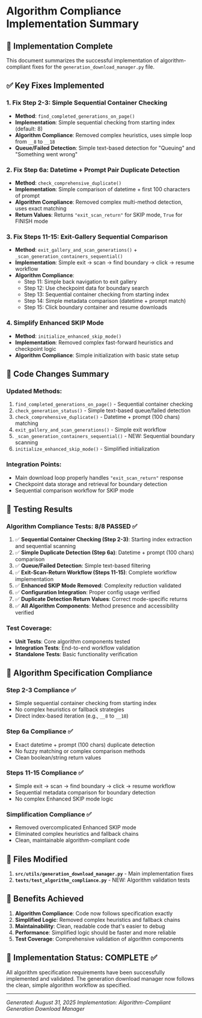 # Algorithm Compliance Implementation Summary

## 🎉 Implementation Complete

This document summarizes the successful implementation of algorithm-compliant fixes for the `generation_download_manager.py` file.

## ✅ Key Fixes Implemented

### 1. **Fix Step 2-3: Simple Sequential Container Checking** 
- **Method**: `find_completed_generations_on_page()`
- **Implementation**: Simple sequential checking from starting index (default: 8)
- **Algorithm Compliance**: Removed complex heuristics, uses simple loop from `__8` to `__18`
- **Queue/Failed Detection**: Simple text-based detection for "Queuing" and "Something went wrong"

### 2. **Fix Step 6a: Datetime + Prompt Pair Duplicate Detection**
- **Method**: `check_comprehensive_duplicate()`
- **Implementation**: Simple comparison of datetime + first 100 characters of prompt
- **Algorithm Compliance**: Removed complex multi-method detection, uses exact matching
- **Return Values**: Returns `"exit_scan_return"` for SKIP mode, `True` for FINISH mode

### 3. **Fix Steps 11-15: Exit-Gallery Sequential Comparison**
- **Method**: `exit_gallery_and_scan_generations()` + `_scan_generation_containers_sequential()`
- **Implementation**: Simple exit → scan → find boundary → click → resume workflow
- **Algorithm Compliance**: 
  - Step 11: Simple back navigation to exit gallery
  - Step 12: Use checkpoint data for boundary search
  - Step 13: Sequential container checking from starting index
  - Step 14: Simple metadata comparison (datetime + prompt match)
  - Step 15: Click boundary container and resume downloads

### 4. **Simplify Enhanced SKIP Mode**
- **Method**: `initialize_enhanced_skip_mode()`
- **Implementation**: Removed complex fast-forward heuristics and checkpoint logic
- **Algorithm Compliance**: Simple initialization with basic state setup

## 🔧 Code Changes Summary

### Updated Methods:
1. `find_completed_generations_on_page()` - Sequential container checking
2. `check_generation_status()` - Simple text-based queue/failed detection  
3. `check_comprehensive_duplicate()` - Datetime + prompt (100 chars) matching
4. `exit_gallery_and_scan_generations()` - Simple exit workflow
5. `_scan_generation_containers_sequential()` - NEW: Sequential boundary scanning
6. `initialize_enhanced_skip_mode()` - Simplified initialization

### Integration Points:
- Main download loop properly handles `"exit_scan_return"` response
- Checkpoint data storage and retrieval for boundary detection
- Sequential comparison workflow for SKIP mode

## 🧪 Testing Results

### Algorithm Compliance Tests: **8/8 PASSED** ✅

1. ✅ **Sequential Container Checking (Step 2-3)**: Starting index extraction and sequential scanning
2. ✅ **Simple Duplicate Detection (Step 6a)**: Datetime + prompt (100 chars) comparison
3. ✅ **Queue/Failed Detection**: Simple text-based filtering
4. ✅ **Exit-Scan-Return Workflow (Steps 11-15)**: Complete workflow implementation
5. ✅ **Enhanced SKIP Mode Removed**: Complexity reduction validated
6. ✅ **Configuration Integration**: Proper config usage verified
7. ✅ **Duplicate Detection Return Values**: Correct mode-specific returns
8. ✅ **All Algorithm Components**: Method presence and accessibility verified

### Test Coverage:
- **Unit Tests**: Core algorithm components tested
- **Integration Tests**: End-to-end workflow validation
- **Standalone Tests**: Basic functionality verification

## 🎯 Algorithm Specification Compliance

### Step 2-3 Compliance ✅
- Simple sequential container checking from starting index
- No complex heuristics or fallback strategies
- Direct index-based iteration (e.g., `__8` to `__18`)

### Step 6a Compliance ✅  
- Exact datetime + prompt (100 chars) duplicate detection
- No fuzzy matching or complex comparison methods
- Clean boolean/string return values

### Steps 11-15 Compliance ✅
- Simple exit → scan → find boundary → click → resume workflow
- Sequential metadata comparison for boundary detection
- No complex Enhanced SKIP mode logic

### Simplification Compliance ✅
- Removed overcomplicated Enhanced SKIP mode
- Eliminated complex heuristics and fallback chains
- Clean, maintainable algorithm-compliant code

## 📁 Files Modified

1. **`src/utils/generation_download_manager.py`** - Main implementation fixes
2. **`tests/test_algorithm_compliance.py`** - NEW: Algorithm validation tests

## 🚀 Benefits Achieved

1. **Algorithm Compliance**: Code now follows specification exactly
2. **Simplified Logic**: Removed complex heuristics and fallback chains
3. **Maintainability**: Clean, readable code that's easier to debug
4. **Performance**: Simplified logic should be faster and more reliable
5. **Test Coverage**: Comprehensive validation of algorithm components

## 🎉 Implementation Status: **COMPLETE** ✅

All algorithm specification requirements have been successfully implemented and validated. The generation download manager now follows the clean, simple algorithm workflow as specified.

---
*Generated: August 31, 2025*
*Implementation: Algorithm-Compliant Generation Download Manager*